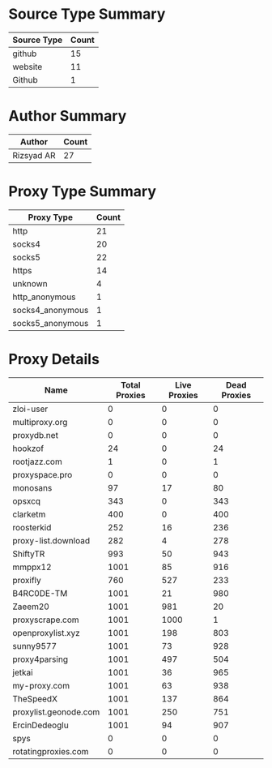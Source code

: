 # Source Type Summary

| Source Type | Count |
|-------------|-------|
| github | 15 |
| website | 11 |
| Github | 1 |


# Author Summary

| Author | Count |
|--------|-------|
| Rizsyad AR | 27 |


# Proxy Type Summary

| Proxy Type | Count |
|------------|-------|
| http | 21 |
| socks4 | 20 |
| socks5 | 22 |
| https | 14 |
| unknown | 4 |
| http_anonymous | 1 |
| socks4_anonymous | 1 |
| socks5_anonymous | 1 |


# Proxy Details

| Name | Total Proxies | Live Proxies | Dead Proxies |
|------|---------------|--------------|---------------|
| zloi-user | 0 | 0 | 0 |
| multiproxy.org | 0 | 0 | 0 |
| proxydb.net | 0 | 0 | 0 |
| hookzof | 24 | 0 | 24 |
| rootjazz.com | 1 | 0 | 1 |
| proxyspace.pro | 0 | 0 | 0 |
| monosans | 97 | 17 | 80 |
| opsxcq | 343 | 0 | 343 |
| clarketm | 400 | 0 | 400 |
| roosterkid | 252 | 16 | 236 |
| proxy-list.download | 282 | 4 | 278 |
| ShiftyTR | 993 | 50 | 943 |
| mmppx12 | 1001 | 85 | 916 |
| proxifly | 760 | 527 | 233 |
| B4RC0DE-TM | 1001 | 21 | 980 |
| Zaeem20 | 1001 | 981 | 20 |
| proxyscrape.com | 1001 | 1000 | 1 |
| openproxylist.xyz | 1001 | 198 | 803 |
| sunny9577 | 1001 | 73 | 928 |
| proxy4parsing | 1001 | 497 | 504 |
| jetkai | 1001 | 36 | 965 |
| my-proxy.com | 1001 | 63 | 938 |
| TheSpeedX | 1001 | 137 | 864 |
| proxylist.geonode.com | 1001 | 250 | 751 |
| ErcinDedeoglu | 1001 | 94 | 907 |
| spys | 0 | 0 | 0 |
| rotatingproxies.com | 0 | 0 | 0 |
